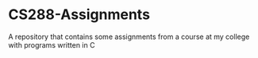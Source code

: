 # CS288-Assignments
A repository that contains some assignments from a course at my college with programs written in C

